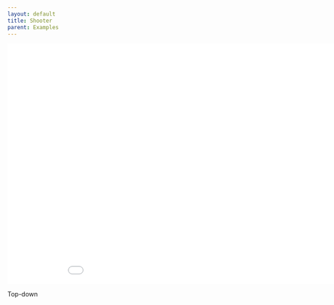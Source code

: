 ```yaml
--- 
layout: default
title: Shooter
parent: Examples
---
```


<iframe id="" src="examples/Shooter" name="" width="960" height="540" frameborder="0" marginheight="0" scrolling="no"></iframe>

Top-down 